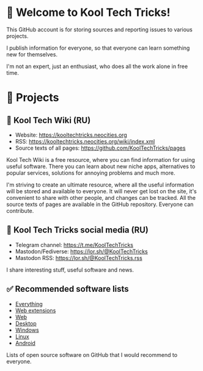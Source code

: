 # 👋 Welcome to Kool Tech Tricks!
This GitHub account is for storing sources and reporting issues to various projects.

I publish information for everyone, so that everyone can learn something new for themselves.

I'm not an expert, just an enthusiast, who does all the work alone in free time.

# 🧪 Projects
## 📘 Kool Tech Wiki (RU)
- Website: https://kooltechtricks.neocities.org
- RSS: https://kooltechtricks.neocities.org/wiki/index.xml
- Source texts of all pages: https://github.com/KoolTechTricks/pages

Kool Tech Wiki is a free resource, where you can find information for using useful software. There you can learn about new niche apps, alternatives to popular services, solutions for annoying problems and much more.

I'm striving to create an ultimate resource, where all the useful information will be stored and available to everyone. It will never get lost on the site, it's convenient to share with other people, and changes can be tracked. All the source texts of pages are available in the GitHub repository. Everyone can contribute.

## 👥 Kool Tech Tricks social media (RU)
- Telegram channel: https://t.me/KoolTechTricks
- Mastodon/Fediverse: https://lor.sh/@KoolTechTricks
- Mastodon RSS: https://lor.sh/@KoolTechTricks.rss

I share interesting stuff, useful software and news.

## ✅ Recommended software lists
- [Everything](https://github.com/stars/KoolTechTricks/lists/recommended)
- [Web extensions](https://github.com/stars/KoolTechTricks/lists/recommended-web-extensions)
- [Web](https://github.com/stars/KoolTechTricks/lists/recommended-web)
- [Desktop](https://github.com/stars/KoolTechTricks/lists/recommended-desktop)
- [Windows](https://github.com/stars/KoolTechTricks/lists/recommended-windows)
- [Linux](https://github.com/stars/KoolTechTricks/lists/recommended-linux)
- [Android](https://github.com/stars/KoolTechTricks/lists/recommended-android)

Lists of open source software on GitHub that I would recommend to everyone.

